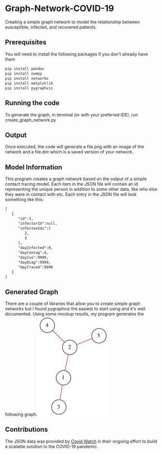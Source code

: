 # Graph-Network-COVID-19
Creating a simple graph network to model the relationship between susceptible, infected, and recovered patients.

## Prerequisites
You will need to install the following packages if you don't already have them
```
pip install pandas
pip install numpy
pip install networkx
pip install matplotlib
pip install pygraphviz
```
## Running the code
To generate the graph, in terminal (or with your preferred IDE), run create_graph_network.py

## Output
Once executed, the code will generate a file.png with an image of the network and a file.dot which is a saved version
of your network.

## Model Information
This program creates a graph network based on the output of a simple contact tracing model. Each item in the JSON file will
contain an id representing the unique person in addition to some other data, like who else they were in contact with etc.
Each entry in the JSON file will look something like this:
```
[
   {
      "id":1,
      "infectorId":null,
      "infecteeIds":[
         2,
         3
      ],
      "dayInfected":0,
      "dayContag":4,
      "dayIso":9999,
      "dayDiag":9999,
      "dayTraced":9999
   }
]
 ```
 
## Generated Graph
There are a couple of libraries that allow you to create simple graph networks but I found pygraphviz the easiest to start 
using and it's well documented. Using some mockup results, my program generates the following graph.
![](file.png)

## Contributions
The JSON data was provided by [Covid Watch](https://github.com/covid19risk/) in their ongoing effort to build a scalable 
solution to the COVID-19 pandemic.
